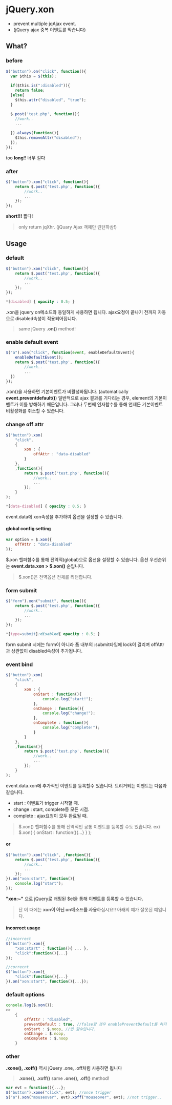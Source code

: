 # jQuery.xon
+ prevent multiple jqAjax event. 
+ (jQuery ajax 중복 이벤트를 막습니다)

##  What?
### before
```js
$("button").on("click", function(){
  var $this = $(this);
  
  if($this.is(":disabled")){
    return false;
  }else{
    $this.attr("disabled", "true");
  }

  $.post('test.php', function(){
    //work..
    ...
    
  }).always(function(){
    $this.removeAttr("disabled");
  });
});
```
too **long**!! 너무 길다
### after
```js
$("button").xon("click", function(){
    return $.post('test.php', function(){
        //work..
        ...
    });
});
```
**short!!!** 짧다!
>only return jqXhr. 
>(jQuary Ajax 객체만 린턴하삼!)

## Usage
### default
```js
$("button").xon("click", function(){
    return $.post('test.php', function(){
        //work..
        ...
    });
});
```
```css
*[disabled] { opacity : 0.5; }
```
.xon을 jquery on메소드와 동일하게 사용하면 됩니다. ajax요청이 끝나기 전까지 자동으로 disabled속성이 적용되어집니다. 
>same jQuery **.on()** method!

### enable default event
```js
$("a").xon("click", function(event, enableDefaultEvent){
    enableDefaultEvent();
    return $.post('test.php', function(){
        //work..
        ...
  })
});
```
.xon()을 사용하면 기본이벤트가 비활성화됩니다. (automatically **event.preventdefault()**) 
일반적으로 ajax 결과를 기다리는 경우, element의 기본이벤트가 이를 방해하기 때문입니다.
그러나 두번째 인자함수를 통해 언제든 기본이벤트 비활성화를 취소할 수 있습니다.

### change off attr
```js
$("button").xon(
    "click", 
    {
        xon : {
            offAttr : "data-disabled"
        }
    },
    ,function(){
        return $.post('test.php', function(){
            //work..
            ...
        });
    }
);
```
```css
*[data-disabled] { opacity : 0.5; }
```
event.data에 xon속성을 추가하여 옵션을 설정할 수 있습니다.
#### global config setting
```js
var option = $.xon({
    offAttr : "data-disabled"
});
```
$.xon 헬퍼함수를 통해 전역적(global)으로 옵션을 설정할 수 있습니다. 옵션 우선순위는 **event.data.xon > $.xon()** 순입니다. 
> $.xon()은 전역옵션 전체를 리턴합니다.

### form submit
```js
$("form").xon("submit", function(){
    return $.post('test.php', function(){
        //work..
        ...
    });
});
```
```css
*[type=submit]:disabled{ opacity : 0.5; }
```
form submit 시에는 form이 아니라 폼 내부의 :submit타입에 lock이 걸리며 offAttr과 상관없이 disabled속성이 추가됩니다.

### event bind
```js
$("button").xon(
    "click", 
    {
        xon : {
            onStart : function(){
                console.log("start!");
            },
            onChange : function(){
                console.log("change!");
            },
            onComplete : function(){
                console.log("complete!");
            }
        }
    },
    ,function(){
        return $.post('test.php', function(){
            //work..
            ...
        });
    }
);
```
event.data.xon에 추가적인 이벤트를 등록할수 있습니다. 트리거되는 이벤트는 다음과 같습니다.
* start : 이벤트가 trigger 시작할 때.
* change : start, complete등 모든 시점.
* complete : ajax요청이 모두 완료될 때.
> $.xon() 헬퍼함수를 통해 전역적인 공통 이벤트를 등록할 수도 있습니다.
> ex) $.xon( { onStart : function(){...} } );
#### or
```js
$("button").xon("click", ,function(){
    return $.post('test.php', function(){
        //work..
        ...
    });
}).on("xon:start", function(){
    console.log("start");
});
```
**"xon:~"** 으로 jQuery로 래핑된  $el을 통해 이벤트를 등록할 수 있습니다. 
> 단 이 때에는 **xon이 아닌 on메소드를 사용**하십시요!!
아래의 예가 잘못된 예입니다.
#### incorrect usage
```js
//incorrect
$("button").xon({
    "xon:start" : function(){ ... },
    "click":function(){...}
});

//correcnt
$("button").xon({
    "click":function(){...}
}).on("xon:start", function(){...});
```
### default options
```js
console.log($.xon());
>>
    {
	    offAttr : "disabled",
		preventDefault : true, //false할 경우 enablePreventDefault를 하지 않아도 preventDefault가 실행되지 않습니다
		onStart : $.noop, //빈 함수입니다.
		onChange : $.noop,
		onComplete : $.noop 
    }
```
### other
**.xone(), .xoff()** 역시 jQuery .one, .off처럼 사용하면 됩니다 
> **.xone(), .xoff()** same **.one(), .off()** method!
```js
var evt = function(){...};
$("button").xone("click", evt); //once trigger
$("a").xon("mouseover", evt).xoff("mouseover", evt); //not trigger..
```
